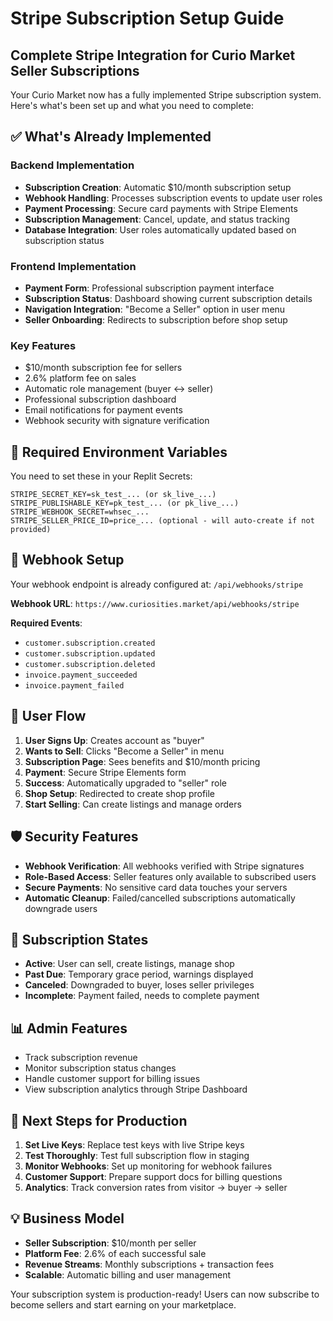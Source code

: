 # Stripe Subscription Setup Guide

## Complete Stripe Integration for Curio Market Seller Subscriptions

Your Curio Market now has a fully implemented Stripe subscription system. Here's what's been set up and what you need to complete:

## ✅ What's Already Implemented

### Backend Implementation
- **Subscription Creation**: Automatic $10/month subscription setup
- **Webhook Handling**: Processes subscription events to update user roles
- **Payment Processing**: Secure card payments with Stripe Elements
- **Subscription Management**: Cancel, update, and status tracking
- **Database Integration**: User roles automatically updated based on subscription status

### Frontend Implementation  
- **Payment Form**: Professional subscription payment interface
- **Subscription Status**: Dashboard showing current subscription details
- **Navigation Integration**: "Become a Seller" option in user menu
- **Seller Onboarding**: Redirects to subscription before shop setup

### Key Features
- $10/month subscription fee for sellers
- 2.6% platform fee on sales
- Automatic role management (buyer ↔ seller)
- Professional subscription dashboard
- Email notifications for payment events
- Webhook security with signature verification

## 🔧 Required Environment Variables

You need to set these in your Replit Secrets:

```
STRIPE_SECRET_KEY=sk_test_... (or sk_live_...)
STRIPE_PUBLISHABLE_KEY=pk_test_... (or pk_live_...)
STRIPE_WEBHOOK_SECRET=whsec_...
STRIPE_SELLER_PRICE_ID=price_... (optional - will auto-create if not provided)
```

## 📡 Webhook Setup

Your webhook endpoint is already configured at: `/api/webhooks/stripe`

**Webhook URL**: `https://www.curiosities.market/api/webhooks/stripe`

**Required Events**:
- `customer.subscription.created`
- `customer.subscription.updated`
- `customer.subscription.deleted`
- `invoice.payment_succeeded`
- `invoice.payment_failed`

## 🚀 User Flow

1. **User Signs Up**: Creates account as "buyer"
2. **Wants to Sell**: Clicks "Become a Seller" in menu
3. **Subscription Page**: Sees benefits and $10/month pricing
4. **Payment**: Secure Stripe Elements form
5. **Success**: Automatically upgraded to "seller" role
6. **Shop Setup**: Redirected to create shop profile
7. **Start Selling**: Can create listings and manage orders

## 🛡️ Security Features

- **Webhook Verification**: All webhooks verified with Stripe signatures
- **Role-Based Access**: Seller features only available to subscribed users
- **Secure Payments**: No sensitive card data touches your servers
- **Automatic Cleanup**: Failed/cancelled subscriptions automatically downgrade users

## 🔄 Subscription States

- **Active**: User can sell, create listings, manage shop
- **Past Due**: Temporary grace period, warnings displayed
- **Canceled**: Downgraded to buyer, loses seller privileges
- **Incomplete**: Payment failed, needs to complete payment

## 📊 Admin Features

- Track subscription revenue
- Monitor subscription status changes
- Handle customer support for billing issues
- View subscription analytics through Stripe Dashboard

## 🎯 Next Steps for Production

1. **Set Live Keys**: Replace test keys with live Stripe keys
2. **Test Thoroughly**: Test full subscription flow in staging
3. **Monitor Webhooks**: Set up monitoring for webhook failures
4. **Customer Support**: Prepare support docs for billing questions
5. **Analytics**: Track conversion rates from visitor → buyer → seller

## 💡 Business Model

- **Seller Subscription**: $10/month per seller
- **Platform Fee**: 2.6% of each successful sale
- **Revenue Streams**: Monthly subscriptions + transaction fees
- **Scalable**: Automatic billing and user management

Your subscription system is production-ready! Users can now subscribe to become sellers and start earning on your marketplace.